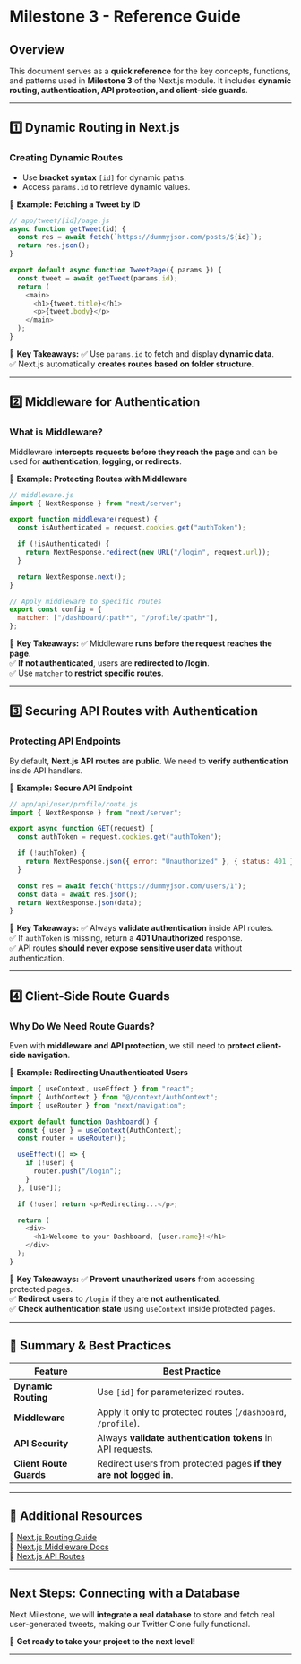 # **Milestone 3 - Reference Guide**

## **Overview**
This document serves as a **quick reference** for the key concepts, functions, and patterns used in **Milestone 3** of the Next.js module. It includes **dynamic routing, authentication, API protection, and client-side guards**.

---

## **1️⃣ Dynamic Routing in Next.js**
### **Creating Dynamic Routes**  
- Use **bracket syntax** `[id]` for dynamic paths.
- Access `params.id` to retrieve dynamic values.

📌 **Example: Fetching a Tweet by ID**
```javascript
// app/tweet/[id]/page.js
async function getTweet(id) {
  const res = await fetch(`https://dummyjson.com/posts/${id}`);
  return res.json();
}

export default async function TweetPage({ params }) {
  const tweet = await getTweet(params.id);
  return (
    <main>
      <h1>{tweet.title}</h1>
      <p>{tweet.body}</p>
    </main>
  );
}
```

🔹 **Key Takeaways:**
✅ Use `params.id` to fetch and display **dynamic data**.  
✅ Next.js automatically **creates routes based on folder structure**.  

---

## **2️⃣ Middleware for Authentication**
### **What is Middleware?**
Middleware **intercepts requests before they reach the page** and can be used for **authentication, logging, or redirects**.

📌 **Example: Protecting Routes with Middleware**
```javascript
// middleware.js
import { NextResponse } from "next/server";

export function middleware(request) {
  const isAuthenticated = request.cookies.get("authToken");

  if (!isAuthenticated) {
    return NextResponse.redirect(new URL("/login", request.url));
  }

  return NextResponse.next();
}

// Apply middleware to specific routes
export const config = {
  matcher: ["/dashboard/:path*", "/profile/:path*"],
};
```

🔹 **Key Takeaways:**
✅ Middleware **runs before the request reaches the page**.  
✅ **If not authenticated**, users are **redirected to /login**.  
✅ Use `matcher` to **restrict specific routes**.  

---

## **3️⃣ Securing API Routes with Authentication**
### **Protecting API Endpoints**
By default, **Next.js API routes are public**. We need to **verify authentication** inside API handlers.

📌 **Example: Secure API Endpoint**
```javascript
// app/api/user/profile/route.js
import { NextResponse } from "next/server";

export async function GET(request) {
  const authToken = request.cookies.get("authToken");

  if (!authToken) {
    return NextResponse.json({ error: "Unauthorized" }, { status: 401 });
  }

  const res = await fetch("https://dummyjson.com/users/1");
  const data = await res.json();
  return NextResponse.json(data);
}
```

🔹 **Key Takeaways:**
✅ Always **validate authentication** inside API routes.  
✅ If `authToken` is missing, return a **401 Unauthorized** response.  
✅ API routes **should never expose sensitive user data** without authentication.  

---

## **4️⃣ Client-Side Route Guards**
### **Why Do We Need Route Guards?**
Even with **middleware and API protection**, we still need to **protect client-side navigation**.  

📌 **Example: Redirecting Unauthenticated Users**
```javascript
import { useContext, useEffect } from "react";
import { AuthContext } from "@/context/AuthContext";
import { useRouter } from "next/navigation";

export default function Dashboard() {
  const { user } = useContext(AuthContext);
  const router = useRouter();

  useEffect(() => {
    if (!user) {
      router.push("/login");
    }
  }, [user]);

  if (!user) return <p>Redirecting...</p>;

  return (
    <div>
      <h1>Welcome to your Dashboard, {user.name}!</h1>
    </div>
  );
}
```

🔹 **Key Takeaways:**
✅ **Prevent unauthorized users** from accessing protected pages.  
✅ **Redirect users** to `/login` if they are **not authenticated**.  
✅ **Check authentication state** using `useContext` inside protected pages.  

---

## **🔹 Summary & Best Practices**
| **Feature** | **Best Practice** |
|------------|-------------------|
| **Dynamic Routing** | Use `[id]` for parameterized routes. |
| **Middleware** | Apply it only to protected routes (`/dashboard`, `/profile`). |
| **API Security** | Always **validate authentication tokens** in API requests. |
| **Client Route Guards** | Redirect users from protected pages **if they are not logged in**. |

---

## **🔗 Additional Resources**

🔹 [Next.js Routing Guide](https://nextjs.org/docs/routing/introduction)  
🔹 [Next.js Middleware Docs](https://nextjs.org/docs/advanced-features/middleware)  
🔹 [Next.js API Routes](https://nextjs.org/docs/api-routes/introduction)  

---

## **Next Steps: Connecting with a Database**
Next Milestone, we will **integrate a real database** to store and fetch real user-generated tweets, making our Twitter Clone fully functional.

🚀 **Get ready to take your project to the next level!**  

---
